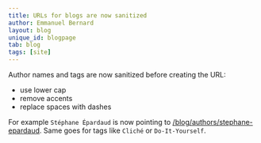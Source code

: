 ```yaml
---
title: URLs for blogs are now sanitized
author: Emmanuel Bernard
layout: blog
unique_id: blogpage
tab: blog
tags: [site]
---
```

Author names and tags are now sanitized before creating the URL:

- use lower cap
- remove accents
- replace spaces with dashes

For example `Stéphane Épardaud` is now pointing to [/blog/authors/stephane-epardaud](/blog/authors/stephane-epardaud). Same goes for tags like `Cliché` or `Do-It-Yourself`.
